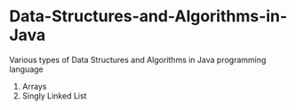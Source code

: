 # Data-Structures-and-Algorithms-in-Java
Various types of Data Structures and Algorithms in Java programming language

1. Arrays
2. Singly Linked List

